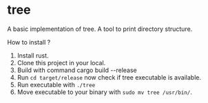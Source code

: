 # tree
A basic implementation of tree. A tool to print directory structure.

How to install ?

1. Install rust.
2. Clone this project in your local.
3. Build with command cargo build --release
4. Run `cd target/release` now check if tree executable is available.
5. Run executable with `./tree`
6. Move executable to your binary with `sudo mv tree /usr/bin/`.
